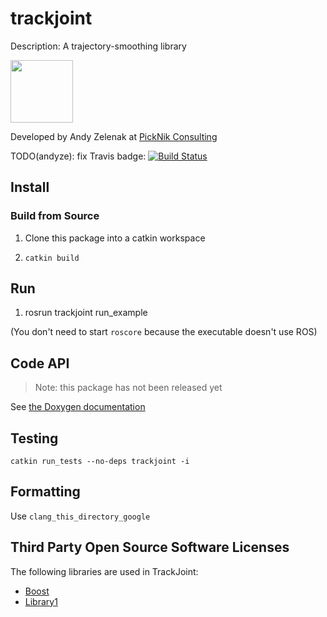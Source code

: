 # trackjoint

Description: A trajectory-smoothing library

<img src="https://picknik.ai/assets/images/logo.jpg" width="100">

Developed by Andy Zelenak at [PickNik Consulting](http://picknik.ai/)

TODO(andyze): fix Travis badge:
[![Build Status](https://travis-ci.com/PickNikRobotics/trackjoint.svg?token=o9hPQnr2kShM9ckDs6J8&branch=master)](https://travis-ci.com/PickNikRobotics/trackjoint)

## Install

### Build from Source

1. Clone this package into a catkin workspace

2. `catkin build`

## Run

1. rosrun trackjoint run_example

(You don't need to start `roscore` because the executable doesn't use ROS)

## Code API

> Note: this package has not been released yet

See [the Doxygen documentation](http://docs.ros.org/melodic/api/trackjoint/html/anotated.html)

## Testing

    catkin run_tests --no-deps trackjoint -i

## Formatting

Use `clang_this_directory_google`

## Third Party Open Source Software Licenses

The following libraries are used in TrackJoint:

 - [Boost](https://www.boost.org/users/license.html)
 - [Library1]()